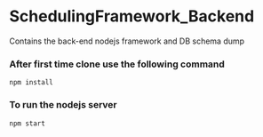 # SchedulingFramework_Backend
Contains the back-end nodejs framework and DB schema dump

### After first time clone use the following command
```
npm install
```

### To run the nodejs server
```
npm start
```
